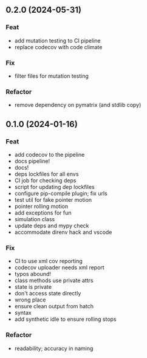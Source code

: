 ## 0.2.0 (2024-05-31)

### Feat

- add mutation testing to CI pipeline
- replace codecov with code climate

### Fix

- filter files for mutation testing

### Refactor

- remove dependency on pymatrix (and stdlib copy)

## 0.1.0 (2024-01-16)

### Feat

- add codecov to the pipeline
- docs pipeline!
- docs!
- deps lockfiles for all envs
- CI job for checking deps
- script for updating dep lockfiles
- configure pip-compile plugin; fix urls
- test util for fake pointer motion
- pointer rolling motion
- add exceptions for fun
- simulation class
- update deps and mypy check
- accommodate direnv hack and vscode

### Fix

- CI to use xml cov reporting
- codecov uploader needs xml report
- typos abound!
- class methods use private attrs
- state is private
- don't access state directly
- wrong place
- ensure clean output from hatch
- syntax
- add synthetic idle to ensure rolling stops

### Refactor

- readability; accuracy in naming
